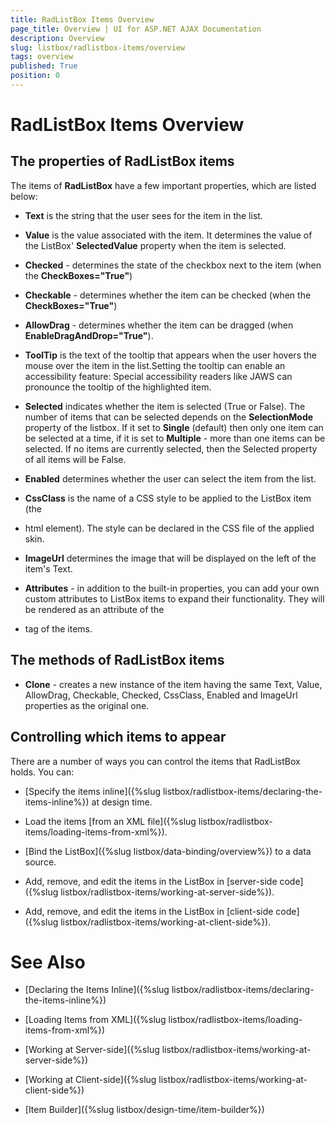 ```yaml
---
title: RadListBox Items Overview
page_title: Overview | UI for ASP.NET AJAX Documentation
description: Overview
slug: listbox/radlistbox-items/overview
tags: overview
published: True
position: 0
---
```


# RadListBox Items Overview



## The properties of RadListBox items

The items of **RadListBox** have a few important properties, which are listed below:

* **Text** is the string that the user sees for the item in the list.

* **Value** is the value associated with the item. It determines the value of the ListBox' **SelectedValue** property when the item is selected.

* **Checked** - determines the state of the checkbox next to the item (when the **CheckBoxes="True"**)

* **Checkable** - determines whether the item can be checked (when the **CheckBoxes="True"**)

* **AllowDrag** - determines whether the item can be dragged (when **EnableDragAndDrop="True"**).

* **ToolTip** is the text of the tooltip that appears when the user hovers the mouse over the item in the list.Setting the tooltip can enable an accessibility feature: Special accessibility readers like JAWS can pronounce the tooltip of the highlighted item.

* **Selected** indicates whether the item is selected (True or False). The number of items that can be selected depends on the **SelectionMode** property of the listbox. If it set to **Single** (default) then only one item can be selected at a time, if it is set to **Multiple** - more than one items can be selected. If no items are currently selected, then the Selected property of all items will be False.

* **Enabled** determines whether the user can select the item from the list.

* **CssClass** is the name of a CSS style to be applied to the ListBox item (the <LI> html element). The style can be declared in the CSS file of the applied skin.

* **ImageUrl** determines the image that will be displayed on the left of the item's Text.

* **Attributes** - in addition to the built-in properties, you can add your own custom attributes to ListBox items to expand their functionality. They will be rendered as an attribute of the <LI> tag of the items.



## The methods of RadListBox items

* **Clone** - creates a new instance of the item having the same Text, Value, AllowDrag, Checkable, Checked, CssClass, Enabled and ImageUrl properties as the original one.



## Controlling which items to appear

There are a number of ways you can control the items that RadListBox holds. You can:

* [Specify the items inline]({%slug listbox/radlistbox-items/declaring-the-items-inline%}) at design time.

* Load the items [from an XML file]({%slug listbox/radlistbox-items/loading-items-from-xml%}).

* [Bind the ListBox]({%slug listbox/data-binding/overview%}) to a data source.

* Add, remove, and edit the items in the ListBox in [server-side code]({%slug listbox/radlistbox-items/working-at-server-side%}).

* Add, remove, and edit the items in the ListBox in [client-side code]({%slug listbox/radlistbox-items/working-at-client-side%}).

# See Also

 * [Declaring the Items Inline]({%slug listbox/radlistbox-items/declaring-the-items-inline%})

 * [Loading Items from XML]({%slug listbox/radlistbox-items/loading-items-from-xml%})

 * [Working at Server-side]({%slug listbox/radlistbox-items/working-at-server-side%})

 * [Working at Client-side]({%slug listbox/radlistbox-items/working-at-client-side%})

 * [Item Builder]({%slug listbox/design-time/item-builder%})
